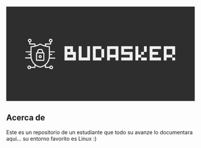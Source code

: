 ![Texto alternativo](assets/logo-primary.png)

## Acerca de
Este es un repositorio de un estudiante
que todo su avanze lo documentara aqui...
su entorno favorito es Linux :)


<!--
**Budasker/budasker** is a ✨ _special_ ✨ repository because its `README.md` (this file) appears on your GitHub profile.

Here are some ideas to get you started:

- 🔭 I’m currently working on ...
- 🌱 I’m currently learning ...
- 👯 I’m looking to collaborate on ...
- 🤔 I’m looking for help with ...
- 💬 Ask me about ...
- 📫 How to reach me: ...
- 😄 Pronouns: ...
- ⚡ Fun fact: ...
-->

